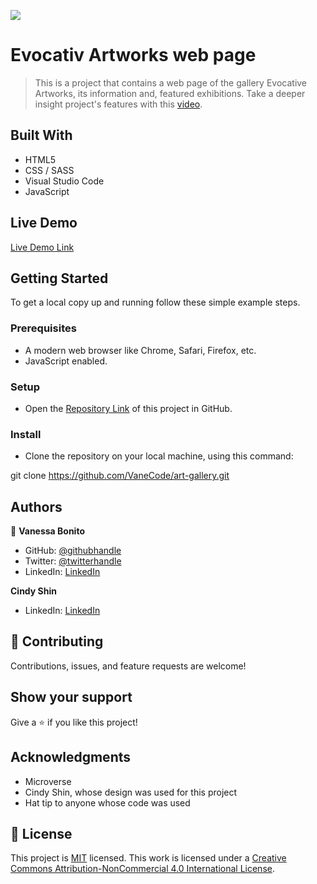 ![](https://img.shields.io/badge/Microverse-blueviolet)

# Evocativ Artworks web page

> This is a project that contains a web page of the gallery Evocative Artworks, its information and,
featured exhibitions. Take a deeper insight project's features with this [video](https://www.loom.com/share/40e2adc604d04ab0beb013773010fa69). 

## Built With

- HTML5
- CSS / SASS
- Visual Studio Code
- JavaScript

## Live Demo

[Live Demo Link](https://vanecode.github.io/art-gallery/)

## Getting Started

To get a local copy up and running follow these simple example steps.

### Prerequisites

- A modern web browser like Chrome, Safari, Firefox, etc.
- JavaScript enabled.

### Setup

- Open the [Repository Link](https://github.com/VaneCode/art-gallery) of this project in GitHub.

### Install

- Clone the repository on your local machine, using this command:

git clone https://github.com/VaneCode/art-gallery.git

## Authors

👤 **Vanessa Bonito**

- GitHub: [@githubhandle](https://github.com/VaneCode)
- Twitter: [@twitterhandle](https://twitter.com/BonitoNarvaez)
- LinkedIn: [LinkedIn](https://www.linkedin.com/in/vanessa-bonito-narv%C3%A1ez-6681941b5/)

**Cindy Shin**

- LinkedIn: [LinkedIn](https://linkedin.com/in/adagio07)

## 🤝 Contributing

Contributions, issues, and feature requests are welcome!

## Show your support

Give a ⭐️ if you like this project!

## Acknowledgments

- Microverse
- Cindy Shin, whose design was used for this project
- Hat tip to anyone whose code was used

## 📝 License

This project is [MIT](LICENSE.md) licensed.
This work is licensed under a [Creative Commons Attribution-NonCommercial 4.0 International License](https://creativecommons.org/licenses/by-nc/4.0/).
